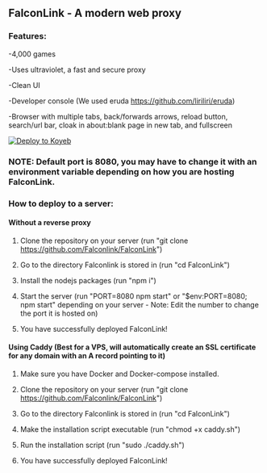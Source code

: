 <h2>FalconLink - A modern web proxy</h2>

<h3>Features:</h3>
 
-4,000 games
 
-Uses ultraviolet, a fast and secure proxy

-Clean UI

-Developer console (We used eruda https://github.com/liriliri/eruda)

-Browser with multiple tabs, back/forwards arrows, reload button, search/url bar, cloak in about:blank page in new tab, and fullscreen

[![Deploy to Koyeb](https://camo.githubusercontent.com/86721113f7f1649ceda6caf7ee264dbe44ce51f3f963c97c0d023de58f30d0f8/68747470733a2f2f62696e6261736862616e616e612e6769746875622e696f2f6465706c6f792d627574746f6e732f627574746f6e732f72656d6164652f6b6f7965622e737667)](https://app.koyeb.com/deploy?name=FalconLink&type=git&repository=Falconlink%2FFalconLink&branch=main&builder=buildpack&regions=was&env%5B%5D=&ports=8080%3Bhttp%3B%2F)
<h3>NOTE: Default port is 8080, you may have to change it with an environment variable depending on how you are hosting FalconLink.</h3>

<h3>How to deploy to a server:</h3>
<h4>Without a reverse proxy</h4>

1. Clone the repository on your server (run "git clone https://github.com/Falconlink/FalconLink")

2. Go to the directory Falconlink is stored in (run "cd FalconLink")

3. Install the nodejs packages (run "npm i")

4. Start the server (run "PORT=8080 npm start" or "$env:PORT=8080; npm start" depending on your server - Note: Edit the number to change the port it is hosted on)

5. You have successfully deployed FalconLink! 

<h4>Using Caddy (Best for a VPS, will automatically create an SSL certificate for any domain with an A record pointing to it)</h4>

1. Make sure you have Docker and Docker-compose installed.

2. Clone the repository on your server (run "git clone https://github.com/Falconlink/FalconLink")

3. Go to the directory Falconlink is stored in (run "cd FalconLink")

4. Make the installation script executable (run "chmod +x caddy.sh")

5. Run the installation script (run "sudo ./caddy.sh")

6. You have successfully deployed FalconLink!
